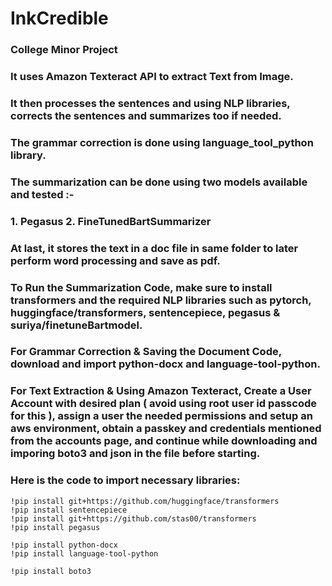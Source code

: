 # InkCredible
### College Minor Project 
### It uses Amazon Texteract API to extract Text from Image.
### It then processes the sentences and using NLP libraries, corrects the sentences and summarizes too if needed. 
### The grammar correction is done using language_tool_python library. 
### The summarization can be done using two models available and tested :-
### 1. Pegasus     2. FineTunedBartSummarizer
### At last, it stores the text in a doc file in same folder to later perform word processing and save as pdf. 
### To Run the Summarization Code, make sure to install transformers and the required NLP libraries such as pytorch, huggingface/transformers, sentencepiece, pegasus & suriya/finetuneBartmodel.
### For Grammar Correction & Saving the Document Code, download and import python-docx and language-tool-python.
### For Text Extraction & Using Amazon Texteract, Create a User Account with desired plan ( avoid using root user id passcode for this ), assign a user the needed permissions and setup an aws environment, obtain a passkey and credentials mentioned from the accounts page, and continue while downloading and imporing boto3 and json in the file before starting. 
### Here is the code to import necessary libraries: 
```!pip install git+https://github.com/PyTorchLightning/pytorch-lightning
!pip install git+https://github.com/huggingface/transformers
!pip install sentencepiece
!pip install git+https://github.com/stas00/transformers
!pip install pegasus

!pip install python-docx
!pip install language-tool-python

!pip install boto3

